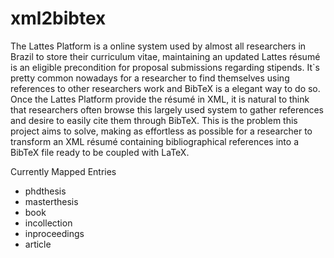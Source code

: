 # xml2bibtex
  The Lattes Platform is a online system used by almost all researchers in Brazil to store their curriculum vitae, maintaining an updated Lattes résumé is an eligible precondition for proposal submissions regarding stipends. 
  It`s pretty common nowadays for a researcher to find themselves using references to other researchers work and BibTeX  is a elegant way to do so. Once the Lattes Platform provide the résumé in XML, it is natural to think that researchers often  browse this largely used system to gather references and desire to easily cite them through BibTeX.  This is the problem this project aims to solve, making as effortless as possible for a researcher to transform an XML résumé containing bibliographical references into a BibTeX file ready to be coupled with LaTeX. 

Currently Mapped Entries
* phdthesis
* masterthesis
* book
* incollection
* inproceedings
* article
